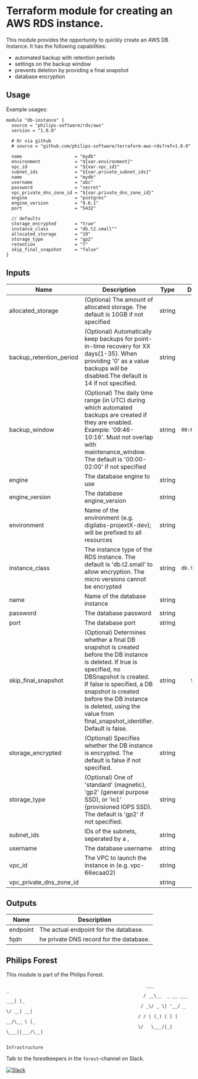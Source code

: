 # Terraform module for creating an AWS RDS instance.

This module provides the opportunity to quickly create an AWS DB Instance.
It has the following capabilities:

- automated backup with retention periods
- settings on the backup window
- prevents deletion by providing a final snapshot
- database encryption

## Usage
Example usages:

```
module "db-instance" {
  source = "philips-software/rds/aws"
  version = "1.0.0"

  # Or via github
  # source = "github.com/philips-software/terraform-aws-rds?ref=1.0.0"

  name                    = "mydb"
  environment             = "${var.environment}"
  vpc_id                  = "${var.vpc_id}"
  subnet_ids              = "${var.private_subnet_ids}"
  name                    = "mydb"
  username                = "abc"
  password                = "secret"
  vpc_private_dns_zone_id = "${var.private_dns_zone_id}"
  engine                  = "postgres"
  engine_version          = "9.6.1"
  port                    = "5432"

  // defaults
  storage_encrypted       = "true"
  instance_class          = "db.t2.small""
  allocated_storage       = "10"
  storage_type            = "gp2"
  retention               = "7"
  skip_final_snapshot     = "false"
}

```


## Inputs

| Name | Description | Type | Default | Required |
|------|-------------|:----:|:-----:|:-----:|
| allocated_storage | (Optiona) The amount of allocated storage. The default is 10GB if not specified | string | `10` | no |
| backup_retention_period | (Optional) Automatically keep backups for point-in-time recovery for XX days(1-35). When providing '0' as a value backups will be disabled.The default is 14 if not specified. | string | `7` | no |
| backup_window | (Optional) The daily time range (in UTC) during which automated backups are created if they are enabled. Example: '09:46-10:16'. Must not overlap with maintenance_window. The default is '00:00-02:00' if not specified | string | `00:00-02:00` | no |
| engine | The database engine to use | string | - | yes |
| engine_version | The database engine_version | string | - | yes |
| environment | Name of the environment (e.g. digilabs-projextX-dev); will be prefixed to all resources | string | - | yes |
| instance_class | The instance type of the RDS instance. The default is 'db.t2.small' to allow encryption. The micro versions cannot be encrypted | string | `db.t2.small` | no |
| name | Name of the database instance | string | - | yes |
| password | The database password | string | - | yes |
| port | The database port | string | - | yes |
| skip_final_snapshot | (Optional) Determines whether a final DB snapshot is created before the DB instance is deleted. If true is specified, no DBSnapshot is created. If false is specified, a DB snapshot is created before the DB instance is deleted, using the value from final_snapshot_identifier. Default is false. | string | `false` | no |
| storage_encrypted | (Optional) Specifies whether the DB instance is encrypted. The default is false if not specified. | string | `true` | no |
| storage_type | (Optional) One of 'standard' (magnetic), 'gp2' (general purpose SSD), or 'io1' (provisioned IOPS SSD). The default is 'gp2' if not specified. | string | `gp2` | no |
| subnet_ids | IDs of the subnets, seperated by a , | string | - | yes |
| username | The database username | string | - | yes |
| vpc_id | The VPC to launch the instance in (e.g. vpc-66ecaa02) | string | - | yes |
| vpc_private_dns_zone_id |  | string | - | yes |

## Outputs

| Name | Description |
|------|-------------|
| endpoint | The actual endpoint for the database. |
| fqdn | he private DNS record for the database. |



## Philips Forest

This module is part of the Philips Forest.

```
                                                     ___                   _
                                                    / __\__  _ __ ___  ___| |_
                                                   / _\/ _ \| '__/ _ \/ __| __|
                                                  / / | (_) | | |  __/\__ \ |_
                                                  \/   \___/|_|  \___||___/\__|  

                                                                 Infrastructure
```

Talk to the forestkeepers in the `forest`-channel on Slack.

[![Slack](https://philips-software-slackin.now.sh/badge.svg)](https://philips-software-slackin.now.sh)
